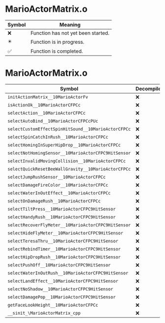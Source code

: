 # MarioActorMatrix.o
| Symbol | Meaning 
| ------------- | ------------- 
| :x: | Function has not yet been started. 
| :eight_pointed_black_star: | Function is in progress. 
| :white_check_mark: | Function is completed. 


# MarioActorMatrix.o
| Symbol | Decompiled? |
| ------------- | ------------- |
| `initActionMatrix__10MarioActorFv` | :x: |
| `isActionOk__10MarioActorCFPCc` | :x: |
| `selectAction__10MarioActorCFPCc` | :x: |
| `selectAutoBind__10MarioActorCFPCcPUc` | :x: |
| `selectCustomEffectSpinHitSound__10MarioActorCFPCc` | :x: |
| `selectSpinCatchInRush__10MarioActorCFPCc` | :x: |
| `selectHomingInSuperHipDrop__10MarioActorCFPCc` | :x: |
| `selectNotHomingSensor__10MarioActorCFPC9HitSensor` | :x: |
| `selectInvalidMovingCollision__10MarioActorCFPCc` | :x: |
| `selectQuickResetBeeWallGravity__10MarioActorCFPCc` | :x: |
| `selectJumpRushSensor__10MarioActorCFPCc` | :x: |
| `selectDamageFireColor__10MarioActorCFPCc` | :x: |
| `selectWaterInOutEffect__10MarioActorCFPCc` | :x: |
| `selectOnDamageRush__10MarioActorCFPCc` | :x: |
| `selectTiltPress__10MarioActorCFPC9HitSensor` | :x: |
| `selectHandyRush__10MarioActorCFPC9HitSensor` | :x: |
| `selectRecoverFlyMeter__10MarioActorCFPC9HitSensor` | :x: |
| `selectHideFlyMeter__10MarioActorCFPC9HitSensor` | :x: |
| `selectTeresaThru__10MarioActorCFPC9HitSensor` | :x: |
| `selectRebindTimer__10MarioActorCFPC9HitSensor` | :x: |
| `selectHipDropRush__10MarioActorCFPC9HitSensor` | :x: |
| `selectPushOff__10MarioActorCFPC9HitSensor` | :x: |
| `selectWaterInOutRush__10MarioActorCFPC9HitSensor` | :x: |
| `selectLandEffect__10MarioActorCFPC9HitSensor` | :x: |
| `selectNoShadow__10MarioActorCFPC9HitSensor` | :x: |
| `selectDamagePop__10MarioActorCFPC9HitSensor` | :x: |
| `getFaceLookHeight__10MarioActorCFPCc` | :x: |
| `__sinit_\MarioActorMatrix_cpp` | :x: |
